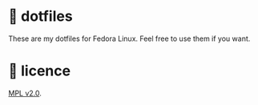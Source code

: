 # 📁 dotfiles

These are my dotfiles for Fedora Linux. Feel free to use them if you want.

# 📄 licence

[MPL v2.0](https://www.mozilla.org/en-US/MPL/2.0/).
